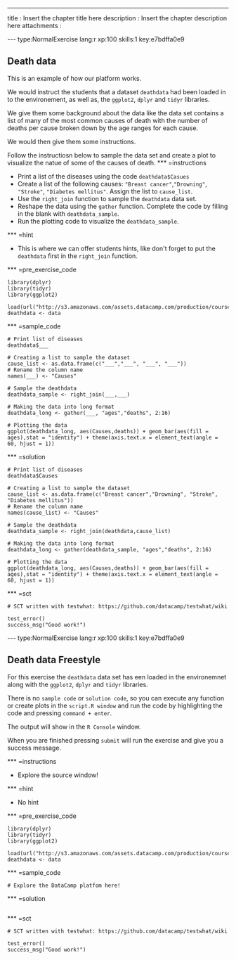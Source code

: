 ---
title       : Insert the chapter title here
description : Insert the chapter description here
attachments :

--- type:NormalExercise lang:r xp:100 skills:1 key:e7bdffa0e9
## Death data

This is an example of how our platform works. 

We would instruct the students that a dataset `deathdata` had been loaded in to the environement, as well as, the `ggplot2`, `dplyr` and `tidyr` libraries. 

We give them some background about the data like the data set contains a list of many of the most common causes of death with the number of deaths per cause broken down by the age ranges for each cause. 

We would then give them some instructions. 

Follow the instructiosn below to sample the data set and create a plot to visualize the natue of some of the causes of death. 
*** =instructions
- Print a list of the diseases using the code `deathdata$Casues`
- Create a list of the following causes: `"Breast cancer"`,`"Drowning"`, `"Stroke"`, `"Diabetes mellitus"`. Assign the list to `cause_list`.
- Use the `right_join` function to sample the `deathdata` data set.
- Reshape the data using the `gather` function. Complete the code by filling in the blank with `deathdata_sample`.
- Run the plotting code to visualize the `deathdata_sample`.


*** =hint
- This is where we can offer students hints, like don't forget to put the `deathdata` first in the `right_join` function. 

*** =pre_exercise_code
```{r}
library(dplyr)
library(tidyr)
library(ggplot2)

load(url("http://s3.amazonaws.com/assets.datacamp.com/production/course_1300/datasets/deathdata.RData"))
deathdata <- data

```

*** =sample_code
```{r}
# Print list of diseases
deathdata$___

# Creating a list to sample the dataset
cause_list <- as.data.frame(c("___","___", "___", "___"))
# Rename the column name
names(___) <- "Causes"

# Sample the deathdata 
deathdata_sample <- right_join(___,___)

# Making the data into long format
deathdata_long <- gather(___, "ages","deaths", 2:16)

# Plotting the data
ggplot(deathdata_long, aes(Causes,deaths)) + geom_bar(aes(fill = ages),stat = "identity") + theme(axis.text.x = element_text(angle = 60, hjust = 1))

```

*** =solution
```{r}
# Print list of diseases
deathdata$Causes

# Creating a list to sample the dataset
cause_list <- as.data.frame(c("Breast cancer","Drowning", "Stroke", "Diabetes mellitus"))
# Rename the column name
names(cause_list) <- "Causes"

# Sample the deathdata 
deathdata_sample <- right_join(deathdata,cause_list)

# Making the data into long format
deathdata_long <- gather(deathdata_sample, "ages","deaths", 2:16)

# Plotting the data
ggplot(deathdata_long, aes(Causes,deaths)) + geom_bar(aes(fill = ages),stat = "identity") + theme(axis.text.x = element_text(angle = 60, hjust = 1))

```

*** =sct
```{r}
# SCT written with testwhat: https://github.com/datacamp/testwhat/wiki

test_error()
success_msg("Good work!")
```
--- type:NormalExercise lang:r xp:100 skills:1 key:e7bdffa0e9
## Death data Freestyle

For this exercise the `deathdata` data set has een loaded in the environemnet along with the `ggplot2`, `dplyr` and `tidyr` libraries. 

There is no `sample code` or `solution code`, so you can execute any function or create plots in the `script.R window` and run the code by highlighting the code and pressing `command + enter`. 

The output will show in the `R Console` window. 

When you are finished pressing `submit` will run the exercise and give you a success message.

*** =instructions
- Explore the source window!


*** =hint
- No hint

*** =pre_exercise_code
```{r}
library(dplyr)
library(tidyr)
library(ggplot2)

load(url("http://s3.amazonaws.com/assets.datacamp.com/production/course_1300/datasets/deathdata.RData"))
deathdata <- data

```

*** =sample_code
```{r}
# Explore the DataCamp platfom here!

```

*** =solution
```{r}

```

*** =sct
```{r}
# SCT written with testwhat: https://github.com/datacamp/testwhat/wiki

test_error()
success_msg("Good work!")
```
